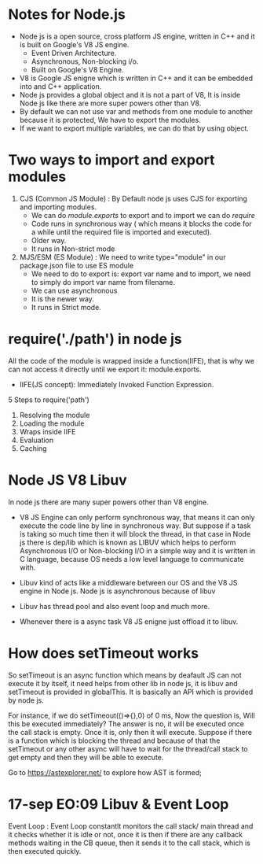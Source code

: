 # Notes for Node.js

- Node js is a open source, cross platform JS engine, written in C++ and it is built on Google's V8 JS engine.
  - Event Driven Architecture.
  - Asynchronous, Non-blocking i/o.
  - Built on Google's V8 Engine.
- V8 is Google JS enigne which is written in C++ and it can be embedded into and C++ application.
- Node js provides a global object and it is not a part of V8, It is inside Node js like there are more super powers other than V8.
- By default we can not use var and methods from one module to another because it is protected, We have to export the modules.
- If we want to export multiple variables, we can do that by using object.

# Two ways to import and export modules

1. CJS (Common JS Module) : By Default node js uses CJS for exporting and importing modules.
   - We can do *module.exports* to export and to import we can do *require*
   - Code runs in synchronous way ( which means it blocks the code for a while until the required file is imported and executed).
   - Older way.
   - It runs in Non-strict mode
2. MJS/ESM (ES Module) : We need to write type="module" in our package.json file to use ES module
   - We need to do to export is: export var name and to import, we need to simply do import var name from filename.
   - We can use asynchronous 
   - It is the newer way.
   - It runs in Strict mode.

# require('./path') in node js

All the code of the module is wrapped inside a function(IIFE), that is why we can not access it directly until we export it: module.exports.
 - IIFE(JS concept): Immediately Invoked Function Expression.    

5 Steps to require('path')
 1. Resolving the module
 2. Loading the module
 3. Wraps inside IIFE
 4. Evaluation
 5. Caching
 
 # Node JS V8 Libuv
 
In node js there are many super powers other than V8 engine. 

- V8 JS Engine can only perform synchronous way, that means it can only execute the code line by line in synchronous way. But suppose if a task is taking so much time then it will block the thread, in that case in Node js there is dep/lib which is known as LIBUV which helps to perform Asynchronous I/O or Non-blocking I/O in a simple way and it is written in C language, because OS needs a low level language to communicate with.

- Libuv kind of acts like a middleware between our OS and the V8 JS engine in Node js. Node js is asynchronous because of libuv
 - Libuv has thread pool and also event loop and much more.

- Whenever there is a async task V8 JS enigne just offload it to libuv.

# How does setTimeout works

So setTimeout is an async function which means by deafault JS can not execute it by itself, it need helps from other lib in node js, it is libuv and setTimeout is provided in globalThis. It is basically an API which is provided by node js.

For instance, if we do setTimeout(()=>{},0) of 0 ms, Now the question is, Will this be executed immediately?
The answer is no, it will be executed once the call stack is empty. Once it is, only then it will execute.
Suppose if there is a function which is blocking the thread and because of that the setTimeout or any other async will have to wait for the thread/call stack to get empty and then they will be able to execute.

Go to https://astexplorer.net/ to explore how AST is formed;

# 17-sep EO:09 Libuv & Event Loop

Event Loop : Event Loop constantlt monitors the call stack/ main thread and it checks whether it is idle or not, once it is then if there are any callback methods waiting in the CB queue, then it sends it to the call stack, which is then executed quickly.